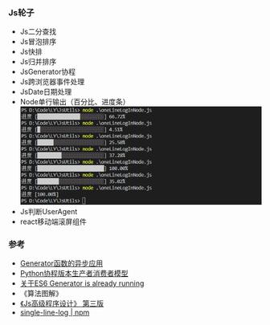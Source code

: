 ### Js轮子
- Js二分查找
- Js冒泡排序
- Js快排
- Js归并排序
- JsGenerator协程
- Js跨浏览器事件处理
- JsDate日期处理
- Node单行输出（百分比、进度条）
![image](./assets/img/nodeLogBar.png)
- Js判断UserAgent
- react移动端滚屏组件


### 参考
- [Generator函数的异步应用](http://es6.ruanyifeng.com/?search=import&x=0&y=0#docs/generator-async)
- [Python协程版本生产者消费者模型](https://www.liaoxuefeng.com/wiki/0014316089557264a6b348958f449949df42a6d3a2e542c000/001432090171191d05dae6e129940518d1d6cf6eeaaa969000)  
- [关于ES6 Generator is already running](https://oss.so/article/82)
- 《算法图解》
- [《Js高级程序设计》 第三版]()
- [single-line-log | npm](https://www.npmjs.com/package/single-line-log)
